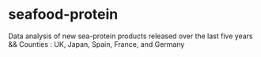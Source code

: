 # seafood-protein
Data analysis of new sea-protein products released over the last five years
&& Counties : UK, Japan, Spain, France, and Germany
